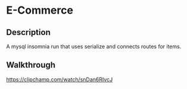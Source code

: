 # E-Commerce

## Description
A mysql insomnia run that uses serialize and connects routes for items.

## Walkthrough
https://clipchamp.com/watch/snDan6RIvcJ